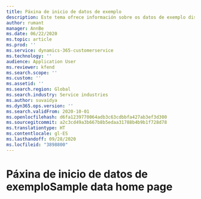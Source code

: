 ```yaml
---
title: Páxina de inicio de datos de exemplo
description: Este tema ofrece información sobre os datos de exemplo dispoñibles para Dynamics 365 Project Operations.
author: rumant
manager: AnnBe
ms.date: 06/22/2020
ms.topic: article
ms.prod: ''
ms.service: dynamics-365-customerservice
ms.technology: ''
audience: Application User
ms.reviewer: kfend
ms.search.scope: ''
ms.custom: ''
ms.assetid: ''
ms.search.region: Global
ms.search.industry: Service industries
ms.author: suvaidya
ms.dyn365.ops.version: ''
ms.search.validFrom: 2020-10-01
ms.openlocfilehash: d6fa1239770064adb3c63cdbbfa427ab3ef3d300
ms.sourcegitcommit: a2c3cd49a3b667b8b5edaa31788b4b9b1f728d78
ms.translationtype: HT
ms.contentlocale: gl-ES
ms.lasthandoff: 09/28/2020
ms.locfileid: "3898800"
---
```

# <a name="sample-data-home-page"></a><span data-ttu-id="ebc03-103">Páxina de inicio de datos de exemplo</span><span class="sxs-lookup"><span data-stu-id="ebc03-103">Sample data home page</span></span>
